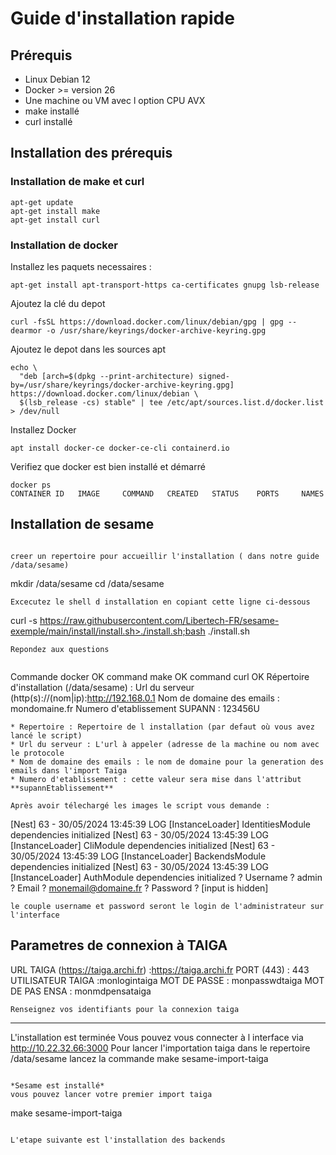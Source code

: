 # Guide d'installation rapide

## Prérequis
* Linux Debian 12 
* Docker >= version 26
* Une machine ou VM avec l option CPU AVX 
* make installé
* curl installé

## Installation des prérequis 
### Installation de make et curl
```
apt-get update 
apt-get install make
apt-get install curl
```

### Installation de docker

Installez les paquets necessaires : 

```
apt-get install apt-transport-https ca-certificates gnupg lsb-release 
```
Ajoutez la clé du depot 

```
curl -fsSL https://download.docker.com/linux/debian/gpg | gpg --dearmor -o /usr/share/keyrings/docker-archive-keyring.gpg
```

Ajoutez le depot dans les sources apt

```
echo \
  "deb [arch=$(dpkg --print-architecture) signed-by=/usr/share/keyrings/docker-archive-keyring.gpg] https://download.docker.com/linux/debian \
  $(lsb_release -cs) stable" | tee /etc/apt/sources.list.d/docker.list > /dev/null

```

Installez Docker 

```
apt install docker-ce docker-ce-cli containerd.io
```

Verifiez que docker est bien installé et démarré

```
docker ps 
CONTAINER ID   IMAGE     COMMAND   CREATED   STATUS    PORTS     NAMES
```


## Installation de sesame

``` 

creer un repertoire pour accueillir l'installation ( dans notre guide /data/sesame)

```
mkdir /data/sesame
cd /data/sesame
```
Excecutez le shell d installation en copiant cette ligne ci-dessous
```
curl -s https://raw.githubusercontent.com/Libertech-FR/sesame-exemple/main/install/install.sh>./install.sh;bash ./install.sh
```
Repondez aux questions
 
```
Commande docker OK
command make OK
command curl OK
Répertoire d'installation (/data/sesame) :
Url du serveur (http(s)://(nom|ip):http://192.168.0.1
Nom de domaine des emails : mondomaine.fr
Numero d'etablissement SUPANN : 123456U
```
* Repertoire : Repertoire de l installation (par defaut où vous avez lancé le script)
* Url du serveur : L'url à appeler (adresse de la machine ou nom avec le protocole
* Nom de domaine des emails : le nom de domaine pour la generation des emails dans l'import Taiga
* Numero d'etablissement : cette valeur sera mise dans l'attribut  **supannEtablissement**

Après avoir télechargé les images le script vous demande : 

```
[Nest] 63  - 30/05/2024 13:45:39     LOG [InstanceLoader] IdentitiesModule dependencies initialized
[Nest] 63  - 30/05/2024 13:45:39     LOG [InstanceLoader] CliModule dependencies initialized
[Nest] 63  - 30/05/2024 13:45:39     LOG [InstanceLoader] BackendsModule dependencies initialized
[Nest] 63  - 30/05/2024 13:45:39     LOG [InstanceLoader] AuthModule dependencies initialized
? Username ? admin
? Email ? monemail@domaine.fr
? Password ? [input is hidden] 

```
le couple username et password seront le login de l'administrateur sur l'interface 

```
Parametres de connexion à TAIGA
-------------------------------
URL TAIGA (https://taiga.archi.fr) :https://taiga.archi.fr
PORT (443) : 443
UTILISATEUR TAIGA :monlogintaiga
MOT DE PASSE : monpasswdtaiga
MOT DE PAS ENSA : monmdpensataiga
```
Renseignez vos identifiants pour la connexion taiga

```
------------------------------
L'installation est terminée
Vous pouvez vous connecter à l interface via http://10.22.32.66:3000
Pour lancer l'importation taiga dans le repertoire /data/sesame lancez la commande make sesame-import-taiga
```

*Sesame est installé*
vous pouvez lancer votre premier import taiga 

```
make sesame-import-taiga
```

L'etape suivante est l'installation des backends



